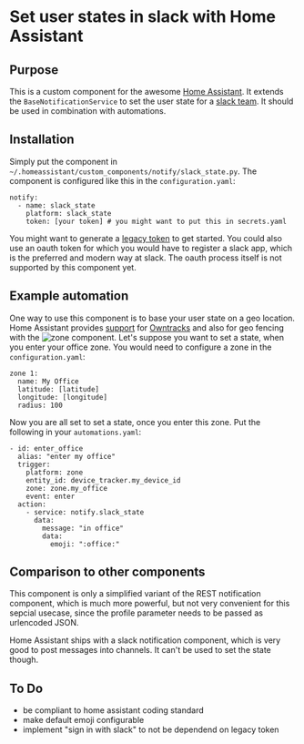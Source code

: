 # Set user states in slack with Home Assistant
## Purpose

This is a custom component for the awesome [Home Assistant](https://home-assistant.io). It extends the `BaseNotificationService` to set the user state for a [slack team](https://slack.com). It should be used in combination with automations.

## Installation

Simply put the component in `~/.homeassistant/custom_components/notify/slack_state.py`. The component is configured like this in the `configuration.yaml`:

```
notify:
  - name: slack_state
    platform: slack_state
    token: [your token] # you might want to put this in secrets.yaml
```

You might want to generate a [legacy token](https://api.slack.com/custom-integrations/legacy-tokens) to get started. You could also use an oauth token for which you would have to register a slack app, which is the preferred and modern way at slack. The oauth process itself is not supported by this component yet.

## Example automation

One way to use this component is to base your user state on a geo location. Home Assistant provides [support](https://home-assistant.io/components/device_tracker.owntracks/) for [Owntracks](http://owntracks.org/) and also for geo fencing with the ![zone component](https://home-assistant.io/components/zone/). Let's suppose you want to set a state, when you enter your office zone. You would need to configure a zone in the `configuration.yaml`:

```
zone 1:
  name: My Office
  latitude: [latitude]
  longitude: [longitude]
  radius: 100
```

Now you are all set to set a state, once you enter this zone. Put the following
in your `automations.yaml`:

```
- id: enter_office
  alias: "enter my office"
  trigger:
    platform: zone
    entity_id: device_tracker.my_device_id
    zone: zone.my_office
    event: enter
  action:
    - service: notify.slack_state
      data:
        message: "in office"
        data: 
          emoji: ":office:"
```

## Comparison to other components

This component is only a simplified variant of the REST notification component, which is much more powerful, but not very convenient for this sepcial usecase, since the profile parameter needs to be passed as urlencoded JSON.

Home Assistant ships with a slack notification component, which is very good to post messages into channels. It can't be used to set the state though.

## To Do

* be compliant to home assistant coding standard
* make default emoji configurable
* implement "sign in with slack" to not be dependend on legacy token

